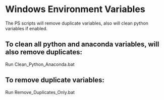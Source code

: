 # Windows Environment Variables

The PS scripts will remove duplicate variables, also will clean python variables if enabled.


## To clean all python and anaconda variables, will also remove duplicates:
Run Clean_Python_Anaconda.bat


## To remove duplicate variables:
Run Remove_Duplicates_Only.bat